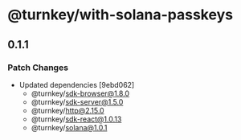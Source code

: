 # @turnkey/with-solana-passkeys

## 0.1.1

### Patch Changes

- Updated dependencies [9ebd062]
  - @turnkey/sdk-browser@1.8.0
  - @turnkey/sdk-server@1.5.0
  - @turnkey/http@2.15.0
  - @turnkey/sdk-react@1.0.13
  - @turnkey/solana@1.0.1
